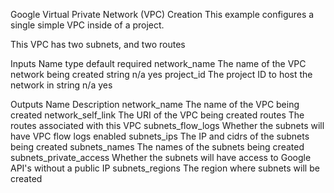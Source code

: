  Google Virtual Private Network (VPC) Creation
   This example configures a single simple VPC inside of a project.

This VPC has two subnets, and two routes

Inputs
    Name                                                                type    default     required
    network_name	The name of the VPC network being created	        string	n/a	        yes
    project_id	    The project ID to host the network in	            string	n/a	        yes

Outputs
    Name	                Description
    network_name	        The name of the VPC being created
    network_self_link	    The URI of the VPC being created
    routes	                The routes associated with this VPC
    subnets_flow_logs	    Whether the subnets will have VPC flow logs enabled
    subnets_ips	            The IP and cidrs of the subnets being created
    subnets_names	        The names of the subnets being created
    subnets_private_access	Whether the subnets will have access to Google API's without a public IP
    subnets_regions	        The region where subnets will be created